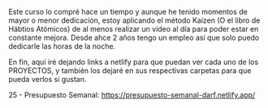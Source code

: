 Este curso lo compré hace un tiempo y aunque he tenido momentos de mayor o menor dedicación, estoy aplicando el método Kaizen (O el libro de Hábtios Atómicos) de al menos realizar un vídeo al día para poder estar en constante mejora.
Desde ahce 2 años tengo un empleo así que solo puedo dedicarle las horas de la noche.

En fin, aquí iré dejando links a netlify para que puedan ver cada uno de los PROYECTOS, y también los dejaré en sus respectivas carpetas para que pueda verlos si gustan.


25 - Presupuesto Semanal: https://presupuesto-semanal-darf.netlify.app/
